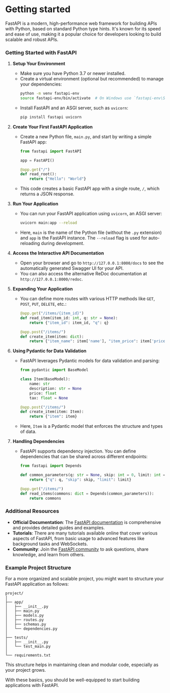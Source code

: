 # Getting started

FastAPI is a modern, high-performance web framework for building APIs with Python, based on standard Python type hints. It's known for its speed and ease of use, making it a popular choice for developers looking to build scalable and robust APIs.

### Getting Started with FastAPI

1. **Setup Your Environment**
   - Make sure you have Python 3.7 or newer installed.
   - Create a virtual environment (optional but recommended) to manage your dependencies:
     ```bash
     python -m venv fastapi-env
     source fastapi-env/bin/activate  # On Windows use `fastapi-env\Scripts\activate`
     ```
   - Install FastAPI and an ASGI server, such as `uvicorn`:
     ```bash
     pip install fastapi uvicorn
     ```

2. **Create Your First FastAPI Application**
   - Create a new Python file, `main.py`, and start by writing a simple FastAPI app:
     ```python
     from fastapi import FastAPI

     app = FastAPI()

     @app.get("/")
     def read_root():
         return {"Hello": "World"}
     ```
   - This code creates a basic FastAPI app with a single route, `/`, which returns a JSON response.

3. **Run Your Application**
   - You can run your FastAPI application using `uvicorn`, an ASGI server:
     ```bash
     uvicorn main:app --reload
     ```
   - Here, `main` is the name of the Python file (without the `.py` extension) and `app` is the FastAPI instance. The `--reload` flag is used for auto-reloading during development.

4. **Access the Interactive API Documentation**
   - Open your browser and go to `http://127.0.0.1:8000/docs` to see the automatically generated Swagger UI for your API.
   - You can also access the alternative ReDoc documentation at `http://127.0.0.1:8000/redoc`.

5. **Expanding Your Application**
   - You can define more routes with various HTTP methods like `GET`, `POST`, `PUT`, `DELETE`, etc.:
     ```python
     @app.get("/items/{item_id}")
     def read_item(item_id: int, q: str = None):
         return {"item_id": item_id, "q": q}

     @app.post("/items/")
     def create_item(item: dict):
         return {"item_name": item['name'], "item_price": item['price']}
     ```

6. **Using Pydantic for Data Validation**
   - FastAPI leverages Pydantic models for data validation and parsing:
     ```python
     from pydantic import BaseModel

     class Item(BaseModel):
         name: str
         description: str = None
         price: float
         tax: float = None

     @app.post("/items/")
     def create_item(item: Item):
         return {"item": item}
     ```
   - Here, `Item` is a Pydantic model that enforces the structure and types of data.

7. **Handling Dependencies**
   - FastAPI supports dependency injection. You can define dependencies that can be shared across different endpoints:
     ```python
     from fastapi import Depends

     def common_parameters(q: str = None, skip: int = 0, limit: int = 10):
         return {"q": q, "skip": skip, "limit": limit}

     @app.get("/items/")
     def read_items(commons: dict = Depends(common_parameters)):
         return commons
     ```

### Additional Resources

- **Official Documentation**: The [FastAPI documentation](https://fastapi.tiangolo.com/) is comprehensive and provides detailed guides and examples.
- **Tutorials**: There are many tutorials available online that cover various aspects of FastAPI, from basic usage to advanced features like background tasks and WebSockets.
- **Community**: Join the [FastAPI community](https://fastapi.tiangolo.com/community/) to ask questions, share knowledge, and learn from others.

### Example Project Structure

For a more organized and scalable project, you might want to structure your FastAPI application as follows:

```
project/
│
├── app/
│   ├── __init__.py
│   ├── main.py
│   ├── models.py
│   ├── routes.py
│   ├── schemas.py
│   └── dependencies.py
│
├── tests/
│   ├── __init__.py
│   └── test_main.py
│
└── requirements.txt
```

This structure helps in maintaining clean and modular code, especially as your project grows.

With these basics, you should be well-equipped to start building applications with FastAPI.